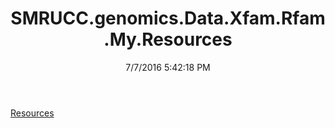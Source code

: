 ﻿---
title: SMRUCC.genomics.Data.Xfam.Rfam.My.Resources
date: 7/7/2016 5:42:18 PM
---

[Resources](T-SMRUCC.genomics.Data.Xfam.Rfam.My.Resources.Resources.html)
